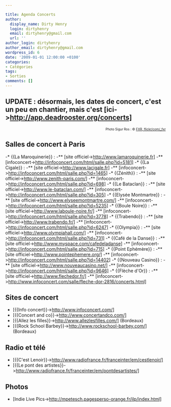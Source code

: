 ```yaml
---

title: Agenda Concerts
author:
  display_name: Dirty Henry
  login: dirtyhenry
  email: dirtyhenry@gmail.com
  url: ''
author_login: dirtyhenry
author_email: dirtyhenry@gmail.com
wordpress_id: 6
date: '2009-01-01 12:00:00 +0100'
categories:
- Catégories
tags:
- Sorties
comments: []
---
```

UPDATE : désormais, les dates de concert, c'est un peu en chantier, mais c'est [ici->http://app.deadrooster.org/concerts]
---------
<p style="font-size: 10px; padding-top: 0px; margin-top: 0px; margin-bottom: 0px" align="right">Photo Sigur Ros : © <a href="http://www.flickr.com/photos/_fxr/2774574091/">FXR, flickr/com/_fxr</a></p>

<h2>Salles de concert à Paris</h2>

-* {{La Maroquinerie}} : 
-** [site officiel->http://www.lamaroquinerie.fr]
-** [infoconcert->http://infoconcert.com/html/salle.php?id=5181]
-* {{La Cigale}} : 
-** [site officiel->http://www.lacigale.fr]
-** [infoconcert->http://infoconcert.com/html/salle.php?id=1465]
-* {{Zénith}} : 
-** [site officiel->http://www.zenith-paris.com/]
-** [infoconcert->http://infoconcert.com/html/salle.php?id=698]
-* {{Le Bataclan}} : 
-** [site officiel->http://www.le-bataclan.com/]
-** [infoconcert->http://infoconcert.com/html/salle.php?id=305]
-* {{Elysée Montmartre}} : 
-** [site officiel->http://www.elyseemontmartre.com/]
-** [infoconcert->http://infoconcert.com/html/salle.php?id=5235]
-* {{Boule Noire}} : 
-** [site officiel->http://www.laboule-noire.fr/]
-** [infoconcert->http://infoconcert.com/html/salle.php?id=3778]
-* {{Trabendo}} : 
-** [site officiel->http://www.trabendo.fr/]
-** [infoconcert->http://infoconcert.com/html/salle.php?id=6247]
-* {{Olympia}} : 
-** [site officiel->http://www.olympiahall.com/]
-** [infoconcert->http://infoconcert.com/html/salle.php?id=731]
-* {{Café de la Danse}} :
-** [site officiel->http://www.myspace.com/cafedeladanse]
-** [infoconcert->http://infoconcert.com/html/salle.php?id=715]
-* {{Point Ephémère}} : 
-** [site officiel->http://www.pointephemere.org/]
-** [infoconcert->http://infoconcert.com/html/salle.php?id=14402]
-* {{Nouveau Casino}} : 
-** [site officiel->http://www.nouveaucasino.net/]
-** [infoconcert->http://infoconcert.com/html/salle.php?id=9646]
-* {{Flèche d'Or}} : 
-** [site officiel->http://www.flechedor.fr/]
-** [infoconcert->http://www.infoconcert.com/salle/fleche-dor-2816/concerts.html]

<h2>Sites de concert</h2>

- [{{Info concert}}->http://www.infoconcert.com/]
- [{{Concert and co}}->http://www.concertandco.com/]
- [{{Allez les filles}}->http://www.allezlesfilles.com/] (Bordeaux)
- [{{Rock School Barbey}}->http://www.rockschool-barbey.com/] (Bordeaux)

<h2>Radio et télé</h2>

- [{{C'est Lenoir}}->http://www.radiofrance.fr/franceinter/em/cestlenoir/]
- [{{Le pont des artistes}}->http://www.radiofrance.fr/franceinter/em/pontdesartistes/]

<h2>Photos</h2>

- [Indie Live Pics->http://mpetesch.pagesperso-orange.fr/ilp/index.html]
